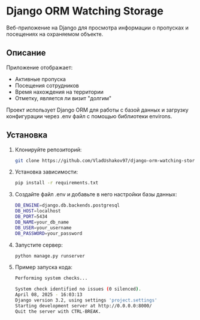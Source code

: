 # Django ORM Watching Storage

Веб-приложение на Django для просмотра информации о пропусках и посещениях на охраняемом объекте.

## Описание

Приложение отображает:
- Активные пропуска
- Посещения сотрудников
- Время нахождения на территории
- Отметку, является ли визит "долгим"

Проект использует Django ORM для работы с базой данных и загрузку конфигурации через .env файл с помощью библиотеки environs.

## Установка

1. Клонируйте репозиторий:

   ```bash
   git clone https://github.com/VladUshakov97/django-orm-watching-storage

2. Установка зависимости:

   ```bash
   pip install -r requirements.txt

3. Создайте файл .env и добавьте в него настройки базы данных:

   ```bash
   DB_ENGINE=django.db.backends.postgresql
   DB_HOST=localhost
   DB_PORT=5434
   DB_NAME=your_db_name
   DB_USER=your_username
   DB_PASSWORD=your_password
   
4. Запустите сервер:

   ```bash
   python manage.py runserver

5. Пример запуска кода:

   ```bash
   Performing system checks...

   System check identified no issues (0 silenced).
   April 08, 2025 - 16:03:13
   Django version 3.2, using settings 'project.settings'
   Starting development server at http://0.0.0.0:8000/
   Quit the server with CTRL-BREAK.




